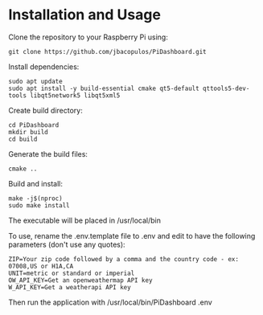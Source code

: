 # Installation and Usage
Clone the repository to your Raspberry Pi using:

`git clone https://github.com/jbacopulos/PiDashboard.git`

Install dependencies:

```
sudo apt update
sudo apt install -y build-essential cmake qt5-default qttools5-dev-tools libqt5network5 libqt5xml5
```

Create build directory:

```
cd PiDashboard
mkdir build
cd build
```

Generate the build files:

`cmake ..`

Build and install:

```
make -j$(nproc)
sudo make install
```

The executable will be placed in /usr/local/bin

To use, rename the .env.template file to .env and edit to have the following parameters (don't use any quotes):

```
ZIP=Your zip code followed by a comma and the country code - ex: 07008,US or H1A,CA
UNIT=metric or standard or imperial
OW_API_KEY=Get an openweathermap API key
W_API_KEY=Get a weatherapi API key
```

Then run the application with /usr/local/bin/PiDashboard .env
